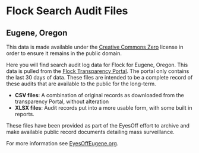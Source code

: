 # Flock Search Audit Files
## Eugene, Oregon

This data is made available under the [Creative Commons Zero](https://creativecommons.org/public-domain/cc0/) license in order to ensure it remains in the public domain.

Here you will find search audit log data for Flock for Eugene, Oregon. This data is pulled from the [Flock Transparency Portal](https://transparency.flocksafety.com/eugene-or-pd). The portal only contains the last 30 days of data. These files are intended to be a complete record of these audits that are available to the public for the long-term. 

- **CSV files**: A combination of original records as downloaded from the transparency Portal, without alteration
- **XLSX files**: Audit records put into a more usable form, with some built in reports.


These files have been provided as part of the EyesOff effort to archive and make available public record documents detailing mass surveillance.

For more information see [EyesOffEugene.org](https://eyesoffeugene.org).
